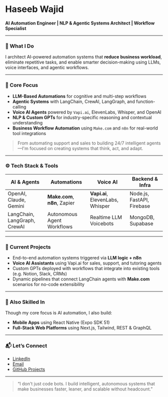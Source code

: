 # Haseeb Wajid

**AI Automation Engineer | NLP & Agentic Systems Architect | Workflow Specialist**

---

### 🚀 What I Do

I architect AI-powered automation systems that **reduce business workload**, eliminate repetitive tasks, and enable smarter decision-making using LLMs, voice interfaces, and agentic workflows.

---

### 🧠 Core Focus

- **LLM-Based Automations** for cognitive and multi-step workflows  
- **Agentic Systems** with LangChain, CrewAI, LangGraph, and function-calling  
- **Voice AI Agents** powered by `Vapi.ai`, ElevenLabs, Whisper, and OpenAI  
- **NLP & Custom GPTs** for industry-specific reasoning and contextual understanding  
- **Business Workflow Automation** using `Make.com` and `n8n` for real-world tool integrations

> From automating support and sales to building 24/7 intelligent agents—I'm focused on creating systems that think, act, and adapt.

---

### ⚙️ Tech Stack & Tools

| AI & Agents | Automations | Voice AI | Backend & Infra |
|-------------|--------------|----------|-----------------|
| OpenAI, Claude, Gemini | **Make.com**, **n8n**, Zapier | **Vapi.ai**, ElevenLabs, Whisper | Node.js, FastAPI, Firebase |
| LangChain, LangGraph, CrewAI | Autonomous Agent Workflows | Realtime LLM Voicebots | MongoDB, Supabase |

---

### 📌 Current Projects

- End-to-end automation systems triggered via **LLM logic + n8n**  
- **Voice AI Assistants** using Vapi.ai for sales, support, and tutoring agents  
- Custom GPTs deployed with workflows that integrate into existing tools (e.g. Notion, Slack, CRMs)  
- Dynamic pipelines that connect LangChain agents with **Make.com** scenarios for no-code extensibility

---

### 🧰 Also Skilled In

Though my core focus is AI automation, I also build:

- **Mobile Apps** using React Native (Expo SDK 51)  
- **Full-Stack Web Platforms** using Next.js, Tailwind, REST & GraphQL

---

### 📬 Let’s Connect

- [LinkedIn](https://www.linkedin.com/in/hasibwajid)  
- [Email](mailto:haseebwajidpersonal@gmail.com)  
- [GitHub Projects](https://github.com/hasibwajid)

---

> “I don't just code bots. I build intelligent, autonomous systems that make businesses faster, leaner, and scalable without headcount.”

